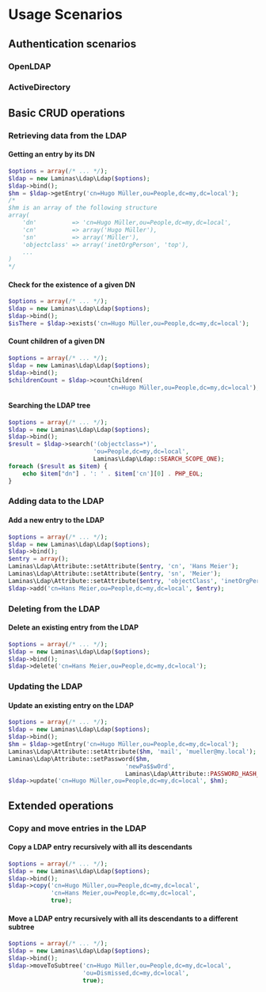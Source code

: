 # Usage Scenarios

## Authentication scenarios

### OpenLDAP

### ActiveDirectory

## Basic CRUD operations

### Retrieving data from the LDAP

#### Getting an entry by its DN

```php
$options = array(/* ... */);
$ldap = new Laminas\Ldap\Ldap($options);
$ldap->bind();
$hm = $ldap->getEntry('cn=Hugo Müller,ou=People,dc=my,dc=local');
/*
$hm is an array of the following structure
array(
    'dn'          => 'cn=Hugo Müller,ou=People,dc=my,dc=local',
    'cn'          => array('Hugo Müller'),
    'sn'          => array('Müller'),
    'objectclass' => array('inetOrgPerson', 'top'),
    ...
)
*/
```

#### Check for the existence of a given DN

```php
$options = array(/* ... */);
$ldap = new Laminas\Ldap\Ldap($options);
$ldap->bind();
$isThere = $ldap->exists('cn=Hugo Müller,ou=People,dc=my,dc=local');
```

#### Count children of a given DN

```php
$options = array(/* ... */);
$ldap = new Laminas\Ldap\Ldap($options);
$ldap->bind();
$childrenCount = $ldap->countChildren(
                            'cn=Hugo Müller,ou=People,dc=my,dc=local');
```

#### Searching the LDAP tree

```php
$options = array(/* ... */);
$ldap = new Laminas\Ldap\Ldap($options);
$ldap->bind();
$result = $ldap->search('(objectclass=*)',
                        'ou=People,dc=my,dc=local',
                        Laminas\Ldap\Ldap::SEARCH_SCOPE_ONE);
foreach ($result as $item) {
    echo $item["dn"] . ': ' . $item['cn'][0] . PHP_EOL;
}
```

### Adding data to the LDAP

#### Add a new entry to the LDAP

```php
$options = array(/* ... */);
$ldap = new Laminas\Ldap\Ldap($options);
$ldap->bind();
$entry = array();
Laminas\Ldap\Attribute::setAttribute($entry, 'cn', 'Hans Meier');
Laminas\Ldap\Attribute::setAttribute($entry, 'sn', 'Meier');
Laminas\Ldap\Attribute::setAttribute($entry, 'objectClass', 'inetOrgPerson');
$ldap->add('cn=Hans Meier,ou=People,dc=my,dc=local', $entry);
```

### Deleting from the LDAP

#### Delete an existing entry from the LDAP

```php
$options = array(/* ... */);
$ldap = new Laminas\Ldap\Ldap($options);
$ldap->bind();
$ldap->delete('cn=Hans Meier,ou=People,dc=my,dc=local');
```

### Updating the LDAP

#### Update an existing entry on the LDAP

```php
$options = array(/* ... */);
$ldap = new Laminas\Ldap\Ldap($options);
$ldap->bind();
$hm = $ldap->getEntry('cn=Hugo Müller,ou=People,dc=my,dc=local');
Laminas\Ldap\Attribute::setAttribute($hm, 'mail', 'mueller@my.local');
Laminas\Ldap\Attribute::setPassword($hm,
                                 'newPa$$w0rd',
                                 Laminas\Ldap\Attribute::PASSWORD_HASH_SHA1);
$ldap->update('cn=Hugo Müller,ou=People,dc=my,dc=local', $hm);
```

## Extended operations

### Copy and move entries in the LDAP

#### Copy a LDAP entry recursively with all its descendants

```php
$options = array(/* ... */);
$ldap = new Laminas\Ldap\Ldap($options);
$ldap->bind();
$ldap->copy('cn=Hugo Müller,ou=People,dc=my,dc=local',
            'cn=Hans Meier,ou=People,dc=my,dc=local',
            true);
```

#### Move a LDAP entry recursively with all its descendants to a different subtree

```php
$options = array(/* ... */);
$ldap = new Laminas\Ldap\Ldap($options);
$ldap->bind();
$ldap->moveToSubtree('cn=Hugo Müller,ou=People,dc=my,dc=local',
                     'ou=Dismissed,dc=my,dc=local',
                     true);
```
